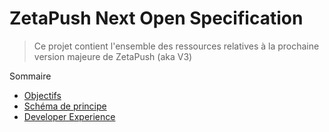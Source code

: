 # ZetaPush Next Open Specification

> Ce projet contient l'ensemble des ressources relatives à la prochaine version majeure de ZetaPush (aka V3)

Sommaire

- [Objectifs](./OBJECTIFS.md)
- [Schéma de principe](./PRINCIPES.md)
- [Developer Experience](./DEVELOPER-EXPERIENCE.md)
